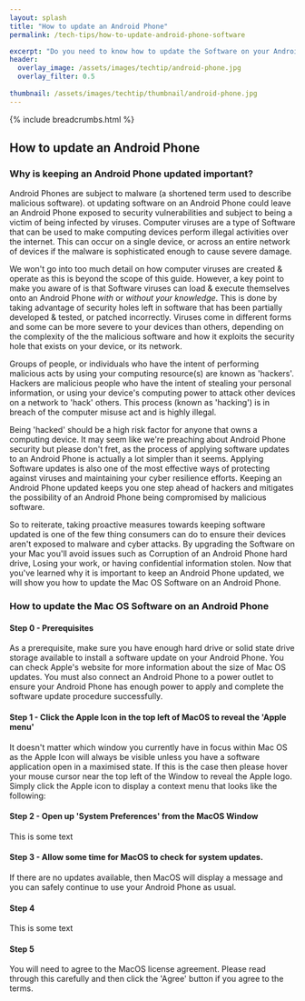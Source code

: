 ```yaml
---
layout: splash 
title: "How to update an Android Phone"
permalink: /tech-tips/how-to-update-android-phone-software

excerpt: "Do you need to know how to update the Software on your Android Phone? This guide will walk you through the upgrade process so that you can take the 'DIY approach' and perform any future Android Software upgrades on your Android Phone by yourself."
header:
  overlay_image: /assets/images/techtip/android-phone.jpg
  overlay_filter: 0.5 
  
thumbnail: /assets/images/techtip/thumbnail/android-phone.jpg
---
```


{% include breadcrumbs.html %}

## How to update an Android Phone
### Why is keeping an Android Phone updated important?
Android Phones are subject to malware (a shortened term used to describe malicious software). ot updating software on an Android Phone could leave an Android Phone exposed to security vulnerabilities and subject to being a victim of being infected by viruses.
Computer viruses are a type of Software that can be used to make computing devices perform illegal activities over the internet. This can occur on a single device, or across an entire network of devices if the malware is sophisticated enough to cause severe damage.

We won't go into too much detail on how computer viruses are created & operate as this is beyond the scope of this guide. However, a key point to make you aware of is that Software viruses can load & execute themselves onto an Android Phone *with* or *without your knowledge*. This is done by taking advantage of security holes left in software that has been partially developed & tested, or patched incorrectly. Viruses come in different forms and some can be more severe to your devices than others, depending on the complexity of the the malicious software and how it exploits the security hole that exists on your device, or its network.

Groups of people, or individuals who have the intent of performing malicious acts by using your computing resource(s) are known as 'hackers'. Hackers are malicious people who have the intent of stealing your personal information, or using your device's computing power to attack other devices on a network to 'hack' others. 
This process (known as 'hacking') is in breach of the computer misuse act and is highly illegal. 

Being 'hacked' should be a high risk factor for anyone that owns a computing device. 
It may seem like we're preaching about Android Phone security but please don't fret, as the process of applying software updates to an Android Phone is actually a lot simpler than it seems. Applying Software updates is also one of the most effective ways of protecting against viruses and maintaining your cyber resilience efforts.
Keeping an Android Phone updated keeps you one step ahead of hackers and mitigates the possibility of an Android Phone being compromised by malicious software.    

So to reiterate, taking proactive measures towards keeping software updated is one of the few thing consumers can do to ensure their devices aren't exposed to malware and cyber attacks. By upgrading the Software on your Mac you'll avoid issues such as Corruption of an Android Phone hard drive, Losing your work, or having confidential information stolen.
Now that you've learned why it is important to keep an Android Phone updated, we will show you how to update the Mac OS Software on an Android Phone.

### How to update the Mac OS Software on an Android Phone

#### Step 0 - Prerequisites
As a prerequisite, make sure you have enough hard drive or solid state drive storage available to install a software update on your Android Phone. You can check Apple's website for more information about the size of Mac OS updates. You must also connect an Android Phone to a power outlet to ensure your Android Phone has enough power to apply and complete the software update procedure successfully.

#### Step 1 - Click the Apple Icon in the top left of MacOS to reveal the 'Apple menu'
It doesn't matter which window you currently have in focus within Mac OS as the Apple Icon will always be visible unless you have a software application open in a maximised state. If this is the case then please hover your mouse cursor near the top left of the Window to reveal the Apple logo. Simply click the Apple icon to display a context menu that looks like the following:

<!--<img class="lazy" src="/assets/images/techtip/Android Phone/Android Phone-1.jpg" />-->

#### Step 2 - Open up 'System Preferences' from the MacOS Window
This is some text

<!--<img class="lazy" src="/assets/images/techtip/Android Phone/Android Phone-2.jpg" />-->

#### Step 3 - Allow some time for MacOS to check for system updates.
If there are no updates available, then MacOS will display a message and you can safely continue to use your Android Phone as usual.

<!--<img class="lazy" src="/assets/images/techtip/Android Phone/Android Phone-3.jpg" />-->

#### Step 4
This is some text

<!--<img class="lazy" src="/assets/images/techtip/Android Phone/Android Phone-4.jpg" />-->

#### Step 5
You will need to agree to the MacOS license agreement. Please read through this carefully and then click the 'Agree' button if you agree to the terms.

<!--<img class="lazy" src="/assets/images/techtip/Android Phone/Android Phone-5.jpg" />-->

<!--<div class="divider div-transparent div-arrow-down"></div>

That's the end of the process. You may now sit back and wait for the update to complete. Your Mac may restart several times throughout the update process, so don't panic if this happens.

### Quick Tip:
It's possible for an Android Phone to check for software updates automatically, which automates the process above. This is a feature we'd suggest enabling to save you the hassle of having to check for software updates manually, and to maintain a consistent level of security for an Android Phone.

### Thanks for reading - still stuck, or too lazy to complete the process yourself?
We hope this guide has served you well and you are now able to update the Software on an Android Phone without any issues. If you're stuck or would prefer use to do the process for you, please check out our Operating System upgrade service for more information.
